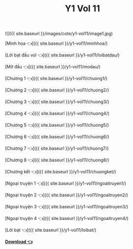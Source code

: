 ﻿---
layout: post
title: Y1 Vol 11
---

![]({{ site.baseurl }}/images/cote/y1-vol11/image1.jpg)

[Minh họa 👈]({{ site.baseurl }}/y1-vol11/minhhoa/)

[Lời bạt đầu vol 👈]({{ site.baseurl }}/y1-vol11/loibatdau/)

[Mở đầu 👈]({{ site.baseurl }}/y1-vol11/modau/)

[Chương 1 👈]({{ site.baseurl }}/y1-vol11/chuong1/)

[Chương 2 👈]({{ site.baseurl }}/y1-vol11/chuong2/)

[Chương 3 👈]({{ site.baseurl }}/y1-vol11/chuong3/)

[Chương 4 👈]({{ site.baseurl }}/y1-vol11/chuong4/)

[Chương 5 👈]({{ site.baseurl }}/y1-vol11/chuong5/)

[Chương 6 👈]({{ site.baseurl }}/y1-vol11/chuong6/)

[Chương 7 👈]({{ site.baseurl }}/y1-vol11/chuong7/)

[Chương 8 👈]({{ site.baseurl }}/y1-vol11/chuong8/)

[Chương kết 👈]({{ site.baseurl }}/y1-vol11/chuongket/)

[Ngoại truyện 1 👈]({{ site.baseurl }}/y1-vol11/ngoaitruyen1/)

[Ngoại truyện 2 👈]({{ site.baseurl }}/y1-vol11/ngoaitruyen2/)

[Ngoại truyện 3 👈]({{ site.baseurl }}/y1-vol11/ngoaitruyen3/)

[Ngoại truyện 4 👈]({{ site.baseurl }}/y1-vol11/ngoaitruyen4/)

[Lời bạt 👈]({{ site.baseurl }}/y1-vol11/loibat/)

[**Download 👈**](https://cote.ga/download/)